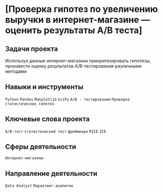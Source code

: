 # [Проверка гипотез по увеличению выручки в интернет-магазине — оценить результаты A/B теста]
## Задачи проекта
Используя данные интернет-магазина приоритезировать гипотезы, произвести оценку результатов A/B-тестирования различными методами
## Навыки и инструменты
`Python` `Pandas` `Matplotlib` `SciPy` `A/B - тестирование` `Проверка статистических гипотез`
## Ключевые слова проекта
`A/B-тест` `статистический тест` `фреймворк` `RICE` `ICE`
## Сферы деятельности
`Интернет-магазины`
## Направление деятельности
`Data Analyst` `Маркетинг-аналитик`
